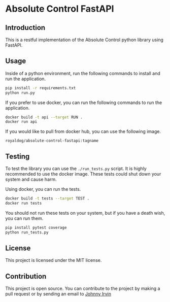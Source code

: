 # Absolute Control FastAPI

## Introduction

This is a restful implementation of the Absolute Control python library using FastAPI.

## Usage

Inside of a python environment, run the following commands to install and run the application.
```bash
pip install -r requirements.txt
python run.py
```

If you prefer to use docker, you can run the following commands to run the application.
```bash
docker build -t api --target RUN .
docker run api
```

If you would like to pull from docker hub, you can use the following image.
```
royaldog/absolute-control-fastapi:tagname
```

## Testing

To test the library you can use the `./run_tests.py` script. It is highly recommended to use the docker image. These tests could shut down your system and cause harm.

Using docker, you can run the tests.
```bash
docker build -t tests --target TEST .
docker run tests
```

You should not run these tests on your system, but if you have a death wish, you can run them.
```bash
pip install pytest coverage
python run_tests.py
```

## License

This project is licensed under the MIT license.

## Contribution

This project is open source. You can contribute to the project by making a pull request or by sending an email to [Johnny Irvin](mailto:irvinjohnathan@gmail.com)